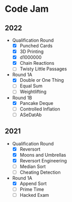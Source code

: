 # Code Jam

## 2022

- Qualification Round
  - [x] Punched Cards
  - [x] 3D Printing
  - [x] d1000000
  - [x] Chain Reactions
  - [ ] Twisty Little Passages
- Round 1A
  - [x] Double or One Thing
  - [ ] Equal Sum
  - [ ] Weightlifting
- Round 1B
  - [x] Pancake Deque
  - [ ] Controlled Inflation
  - [ ] ASeDatAb

## 2021

- Qualification Round
  - [x] Reversort
  - [x] Moons and Umbrellas
  - [x] Reversort Engineering
  - [ ] Median Sort
  - [ ] Cheating Detection
- Round 1A
  - [x] Append Sort
  - [ ] Prime Time
  - [ ] Hacked Exam
